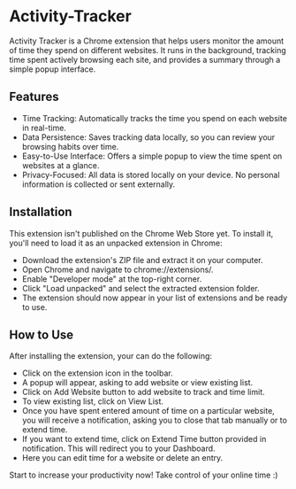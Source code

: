 # Activity-Tracker

Activity Tracker is a Chrome extension that helps users monitor the amount of time they spend on different websites. It runs in the background, tracking time spent actively browsing each site, and provides a summary through a simple popup interface.

## Features
- Time Tracking: Automatically tracks the time you spend on each website in real-time.
- Data Persistence: Saves tracking data locally, so you can review your browsing habits over time.
- Easy-to-Use Interface: Offers a simple popup to view the time spent on websites at a glance.
- Privacy-Focused: All data is stored locally on your device. No personal information is collected or sent externally.

## Installation
This extension isn't published on the Chrome Web Store yet. To install it, you'll need to load it as an unpacked extension in Chrome:

- Download the extension's ZIP file and extract it on your computer.
- Open Chrome and navigate to chrome://extensions/.
- Enable "Developer mode" at the top-right corner.
- Click "Load unpacked" and select the extracted extension folder.
- The extension should now appear in your list of extensions and be ready to use.

## How to Use
After installing the extension, your can do the following:

- Click on the extension icon in the toolbar.
- A popup will appear, asking to add website or view existing list.
- Click on Add Website button to add website to track and time limit.
- To view existing list, click on View List.
- Once you have spent entered amount of time on a particular website, you will receive a notification, asking you to close that tab manually or to extend time.
- If you want to extend time, click on Extend Time button provided in notification. This will redirect you to your Dashboard.
- Here you can edit time for a website or delete an entry.

Start to increase your productivity now! Take control of your online time :)
